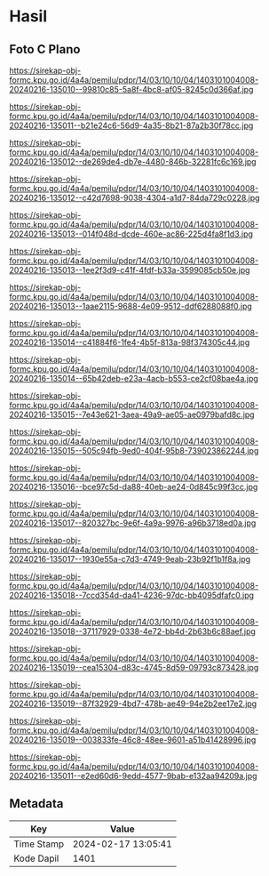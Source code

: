 # Hasil

## Foto C Plano

https://sirekap-obj-formc.kpu.go.id/4a4a/pemilu/pdpr/14/03/10/10/04/1403101004008-20240216-135010--99810c85-5a8f-4bc8-af05-8245c0d366af.jpg

https://sirekap-obj-formc.kpu.go.id/4a4a/pemilu/pdpr/14/03/10/10/04/1403101004008-20240216-135011--b21e24c6-56d9-4a35-8b21-87a2b30f78cc.jpg

https://sirekap-obj-formc.kpu.go.id/4a4a/pemilu/pdpr/14/03/10/10/04/1403101004008-20240216-135012--de269de4-db7e-4480-846b-32281fc6c169.jpg

https://sirekap-obj-formc.kpu.go.id/4a4a/pemilu/pdpr/14/03/10/10/04/1403101004008-20240216-135012--c42d7698-9038-4304-a1d7-84da729c0228.jpg

https://sirekap-obj-formc.kpu.go.id/4a4a/pemilu/pdpr/14/03/10/10/04/1403101004008-20240216-135013--014f048d-dcde-460e-ac86-225d4fa8f1d3.jpg

https://sirekap-obj-formc.kpu.go.id/4a4a/pemilu/pdpr/14/03/10/10/04/1403101004008-20240216-135013--1ee2f3d9-c41f-4fdf-b33a-3599085cb50e.jpg

https://sirekap-obj-formc.kpu.go.id/4a4a/pemilu/pdpr/14/03/10/10/04/1403101004008-20240216-135013--1aae2115-9688-4e09-9512-ddf6288088f0.jpg

https://sirekap-obj-formc.kpu.go.id/4a4a/pemilu/pdpr/14/03/10/10/04/1403101004008-20240216-135014--c41884f6-1fe4-4b5f-813a-98f374305c44.jpg

https://sirekap-obj-formc.kpu.go.id/4a4a/pemilu/pdpr/14/03/10/10/04/1403101004008-20240216-135014--65b42deb-e23a-4acb-b553-ce2cf08bae4a.jpg

https://sirekap-obj-formc.kpu.go.id/4a4a/pemilu/pdpr/14/03/10/10/04/1403101004008-20240216-135015--7e43e621-3aea-49a9-ae05-ae0979bafd8c.jpg

https://sirekap-obj-formc.kpu.go.id/4a4a/pemilu/pdpr/14/03/10/10/04/1403101004008-20240216-135015--505c94fb-9ed0-404f-95b8-739023862244.jpg

https://sirekap-obj-formc.kpu.go.id/4a4a/pemilu/pdpr/14/03/10/10/04/1403101004008-20240216-135016--bce97c5d-da88-40eb-ae24-0d845c99f3cc.jpg

https://sirekap-obj-formc.kpu.go.id/4a4a/pemilu/pdpr/14/03/10/10/04/1403101004008-20240216-135017--820327bc-9e6f-4a9a-9976-a96b3718ed0a.jpg

https://sirekap-obj-formc.kpu.go.id/4a4a/pemilu/pdpr/14/03/10/10/04/1403101004008-20240216-135017--1930e55a-c7d3-4749-9eab-23b92f1b1f8a.jpg

https://sirekap-obj-formc.kpu.go.id/4a4a/pemilu/pdpr/14/03/10/10/04/1403101004008-20240216-135018--7ccd354d-da41-4236-97dc-bb4095dfafc0.jpg

https://sirekap-obj-formc.kpu.go.id/4a4a/pemilu/pdpr/14/03/10/10/04/1403101004008-20240216-135018--37117929-0338-4e72-bb4d-2b63b6c88aef.jpg

https://sirekap-obj-formc.kpu.go.id/4a4a/pemilu/pdpr/14/03/10/10/04/1403101004008-20240216-135019--cea15304-d83c-4745-8d59-09793c873428.jpg

https://sirekap-obj-formc.kpu.go.id/4a4a/pemilu/pdpr/14/03/10/10/04/1403101004008-20240216-135019--87f32929-4bd7-478b-ae49-94e2b2ee17e2.jpg

https://sirekap-obj-formc.kpu.go.id/4a4a/pemilu/pdpr/14/03/10/10/04/1403101004008-20240216-135019--003833fe-46c8-48ee-9601-a51b41428996.jpg

https://sirekap-obj-formc.kpu.go.id/4a4a/pemilu/pdpr/14/03/10/10/04/1403101004008-20240216-135011--e2ed60d6-9edd-4577-9bab-e132aa94209a.jpg


## Metadata

| Key        | Value               |
| ---------- | ------------------- |
| Time Stamp | 2024-02-17 13:05:41 |
| Kode Dapil | 1401                |



